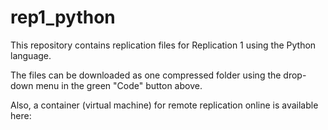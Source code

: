 # rep1_python

This repository contains replication files for Replication 1 using the Python language.

The files can be downloaded as one compressed folder using the drop-down menu in the green "Code" button above.

Also, a container (virtual machine) for remote replication online is available here:

